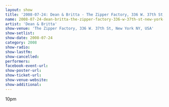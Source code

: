 ```yaml
---
layout: show
title: '2008-07-24: Dean & Britta - The Zipper Factory, 336 W. 37th St, New York NY, USA'
name: 2008-07-24-dean-britta-the-zipper-factory-336-w-37th-st-new-york-ny-usa
artist: 'Dean & Britta'
show-venue: 'The Zipper Factory, 336 W. 37th St, New York NY, USA'
show-setlist: 
show-date: 2008-07-24
category: 2008
show-radio: 
show-lastfm: 
show-cancelled: 
performers: 
facebook-event-url: 
show-poster-url: 
show-ticket-url: 
show-venue-website: 
show-additional: 
---
```


10pm